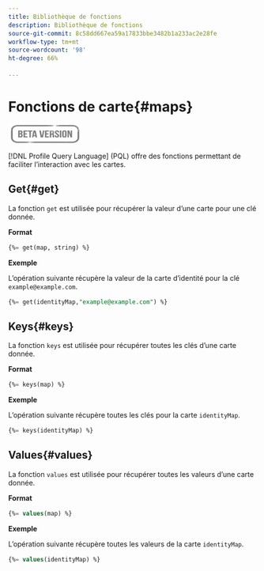 ```yaml
---
title: Bibliothèque de fonctions
description: Bibliothèque de fonctions
source-git-commit: 8c58dd667ea59a17833bbe3482b1a233ac2e28fe
workflow-type: tm+mt
source-wordcount: '98'
ht-degree: 66%

---
```


# Fonctions de carte{#maps}

![](../../assets/do-not-localize/badge.png)

[!DNL Profile Query Language] (PQL) offre des fonctions permettant de faciliter l’interaction avec les cartes.

## Get{#get}

La fonction `get` est utilisée pour récupérer la valeur d’une carte pour une clé donnée.

**Format**

```sql
{%= get(map, string) %}
```

**Exemple**

L’opération suivante récupère la valeur de la carte d’identité pour la clé `example@example.com`.

```sql
{%= get(identityMap,"example@example.com") %}
```

## Keys{#keys}

La fonction `keys` est utilisée pour récupérer toutes les clés d’une carte donnée.

**Format**

```sql
{%= keys(map) %}
```

**Exemple**

L’opération suivante récupère toutes les clés pour la carte `identityMap`.

```sql
{%= keys(identityMap) %}
```

## Values{#values}

La fonction `values` est utilisée pour récupérer toutes les valeurs d’une carte donnée.

**Format**

```sql
{%= values(map) %}
```

**Exemple**

L’opération suivante récupère toutes les valeurs de la carte `identityMap`.

```sql
{%= values(identityMap) %}
```
